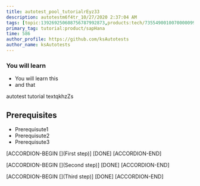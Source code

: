 ```yaml
---
title: autotest_pool_tutorialrEyz33
description: autotestm6f4tr_10/27/2020 2:37:04 AM
tags: [topic:139269250608756787992873,products:tech/73554900100700000996,tutorial:experience/advanced]
primary_tag: tutorial:product/sapHana
time: 586
author_profile: https://github.com/ksAutotests
author_name: ksAutotests
---
```

### You will learn
- You will learn this
- and that

autotest tutorial textqkhzZs

## Prerequisites
- Prerequisute1
- Prerequisute2
- Prerequisute3

[ACCORDION-BEGIN [](First step)]
[DONE]
[ACCORDION-END]

[ACCORDION-BEGIN [](Second step)]
[DONE]
[ACCORDION-END]

[ACCORDION-BEGIN [](Third step)]
[DONE]
[ACCORDION-END]

